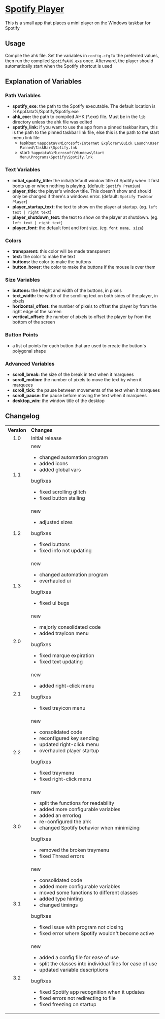 # [Spotify Player](https://github.com/Cryden13/Python/tree/main/spotifyplayer)

This is a small app that places a mini player on the Windows taskbar for Spotify

## Usage

Compile the ahk file. Set the variables in `config.cfg` to the preferred values, then run the compiled `SpotifyAHK.exe` once. Afterward, the player should automatically start when the Spotify shortcut is used

## Explanation of Variables

### Path Variables

- **spotify_exe:** the path to the Spotify executable. The default location is %AppData%/Spotify/Spotify.exe
- **ahk_exe:** the path to compiled AHK (*.exe) file. Must be in the `lib` directory unless the ahk file was edited
- **spotify_link:** if you want to use the app from a pinned taskbar item, this is the path to the pinned taskbar link file, else this is the path to the start menu link file
  - taskbar: `%appdata%\Microsoft\Internet Explorer\Quick Launch\User Pinned\TaskBar\Spotify.lnk`
  - start: `%appdata%\Microsoft\Windows\Start Menu\Programs\Spotify\Spotify.lnk`

### Text Variables

- **initial_spotify_title:** the initial/default window title of Spotify when it first boots up or when nothing is playing. (default: `Spotify Premium`)
- **player_title:** the player's window title. This doesn't show and should only be changed if there's a windows error. (default: `Spotify Taskbar Player`)
- **player_startup_text:** the text to show on the player at startup. (eg. `left text | right text`)
- **player_shutdown_text:** the text to show on the player at shutdown. (eg. `left text | right text`)
- **player_font:** the default font and font size. (eg. `font name, size`)

### Colors

- **transparent:** this color will be made transparent
- **text:** the color to make the text
- **buttons:** the color to make the buttons
- **button_hover:** the color to make the buttons if the mouse is over them

### Size Variables

- **buttons:** the height and width of the buttons, in pixels
- **text_width:** the width of the scrolling text on both sides of the player, in pixels
- **horizontal_offset:** the number of pixels to offset the player by from the right edge of the screen
- **vertical_offset:** the number of pixels to offset the player by from the bottom of the screen

### Button Points

- a list of points for each button that are used to create the button's polygonal shape

### Advanced Variables

- **scroll_break:** the size of the break in text when it marquees
- **scroll_motion:** the number of pixels to move the text by when it marquees
- **scroll_tick:** the pause between movements of the text when it marquees
- **scroll_pause:** the pause before moving the text when it marquees
- **desktop_win:** the window title of the desktop

## Changelog

<table>
    <tbody>
        <tr>
            <th align="center">Version</th>
            <th align="left">Changes</th>
        </tr>
        <tr>
            <td align="center">1.0</td>
            <td>Initial release</td>
        </tr>
        <tr>
            <td align="center">1.1</td>
            <td>
                <dl>
                    <dt>new</dt>
                    <ul>
                        <li>changed automation program</li>
                        <li>added icons</li>
                        <li>added global vars</li>
                    </ul>
                    <dt>bugfixes</dt>
                    <ul>
                        <li>fixed scrolling glitch</li>
                        <li>fixed button stalling</li>
                    </ul>
                </dl>
            </td>
        </tr>
        <tr>
            <td align="center">1.2</td>
            <td>
                <dl>
                    <dt>new</dt>
                    <ul>
                        <li>adjusted sizes</li>
                    </ul>
                    <dt>bugfixes</dt>
                    <ul>
                        <li>fixed buttons</li>
                        <li>fixed info not updating</li>
                    </ul>
                </dl>
            </td>
        </tr>
        <tr>
            <td align="center">1.3</td>
            <td>
                <dl>
                    <dt>new</dt>
                    <ul>
                        <li>changed automation program</li>
                        <li>overhauled ui</li>
                    </ul>
                    <dt>bugfixes</dt>
                    <ul>
                        <li>fixed ui bugs</li>
                    </ul>
                </dl>
            </td>
        </tr>
        <tr>
            <td align="center">2.0</td>
            <td>
                <dl>
                    <dt>new</dt>
                    <ul>
                        <li>majorly consolidated code</li>
                        <li>added trayicon menu</li>
                    </ul>
                    <dt>bugfixes</dt>
                    <ul>
                        <li>fixed marque expiration</li>
                        <li>fixed text updating</li>
                    </ul>
                </dl>
            </td>
        </tr>
        <tr>
            <td align="center">2.1</td>
            <td>
                <dl>
                    <dt>new</dt>
                    <ul>
                        <li>added right-click menu</li>
                    </ul>
                    <dt>bugfixes</dt>
                    <ul>
                        <li>fixed trayicon menu</li>
                    </ul>
                </dl>
            </td>
        </tr>
        <tr>
            <td align="center">2.2</td>
            <td>
                <dl>
                    <dt>new</dt>
                    <ul>
                        <li>consolidated code</li>
                        <li>reconfigured key sending</li>
                        <li>updated right-click menu</li>
                        <li>overhauled player startup</li>
                    </ul>
                    <dt>bugfixes</dt>
                    <ul>
                        <li>fixed traymenu</li>
                        <li>fixed right-click menu</li>
                    </ul>
                </dl>
            </td>
        </tr>
        <tr>
            <td align="center">3.0</td>
            <td>
                <dl>
                    <dt>new</dt>
                    <ul>
                        <li>split the functions for readability</li>
                        <li>added more configurable variables</li>
                        <li>added an errorlog</li>
                        <li>re-configured the ahk</li>
                        <li>changed Spotify behavior when minimizing</li>
                    </ul>
                    <dt>bugfixes</dt>
                    <ul>
                        <li>removed the broken traymenu</li>
                        <li>fixed Thread errors</li>
                    </ul>
                </dl>
            </td>
        </tr>
        <tr>
            <td align="center">3.1</td>
            <td>
                <dl>
                    <dt>new</dt>
                    <ul>
                        <li>consolidated code</li>
                        <li>added more configurable variables</li>
                        <li>moved some functions to different classes</li>
                        <li>added type hinting</li>
                        <li>changed timings</li>
                    </ul>
                    <dt>bugfixes</dt>
                    <ul>
                        <li>fixed issue with program not closing</li>
                        <li>fixed error where Spotify wouldn't become active</li>
                    </ul>
                </dl>
            </td>
        </tr>
        <tr>
            <td align="center">3.2</td>
            <td>
                <dl>
                    <dt>new</dt>
                    <ul>
                        <li>added a config file for ease of use</li>
                        <li>split the classes into individual files for ease of use</li>
                        <li>updated variable descriptions</li>
                    </ul>
                    <dt>bugfixes</dt>
                    <ul>
                        <li>fixed Spotify app recognition when it updates</li>
                        <li>fixed errors not redirecting to file</li>
                        <li>fixed freezing on startup</li>
                    </ul>
                </dl>
            </td>
        </tr>
    </tbody>
</table>
